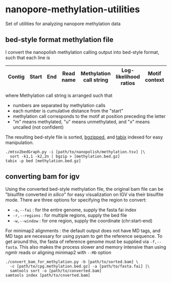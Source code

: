 # nanopore-methylation-utilities
Set of utilities for analyzing nanopore methylation data

bed-style format methylation file
------
I convert the nanopolish methylation calling output into bed-style format, such that each line is

|Contig |Start  |End  |Read name  |Methylation call string  |Log-likelihood ratios  |Motif context  |
|-------|-------|-----|-----------|-------------------------|-----------------------|---------------|

where Methylation call string is arranged such that 
- numbers are separated by methylation calls
- each number is cumulative distance from the "start"
- methylation call corresponds to the motif at position preceding the letter
- "m" means methylated, "u" means unmethylated, and "x" means uncalled (not confident)

The resulting bed-style file is sorted, [bgzipped](http://www.htslib.org/doc/bgzip.html), and [tabix](http://www.htslib.org/doc/tabix.html) indexed for easy manipulation.  
```
./mtsv2bedGraph.py -i [path/to/nanopolish/methylation.tsv] |\
  sort -k1,1 -k2,2n | bgzip > [methylation.bed.gz]
tabix -p bed [methylation.bed.gz]
```

converting bam for igv
------
Using the converted bed-style methylation file, the original bam file can be "bisulfite converted _in silico_" for easy visualization on IGV via their bisulfite mode.
There are three options for specifying the region to convert:
- `-a,--fai` : for the entire genome, supply the fasta fai index
- `-r,--regions` : for multiple regions, supply the bed file
- `-w,--window` : for one region, supply the coordinate (chr:start-end)

For minimap2 alignments : the default output does not have MD tags, and MD tags are necessary for using pysam to get the reference sequence. To get around this, the fasta of reference genome must be supplied via `-f,--fasta`.
This also makes the process slower and memory intensive than using ngmlr reads or aligning minimap2 with `--MD` option

```
./convert_bam_for_methylation.py -b [path/to/sorted.bam] \
  -c [path/to/cpg.methylation.bed.gz] -a [path/to/fasta.fai] |\
  samtools sort -o [path/to/converted.bam]
samtools index [path/to/cnverted.bam]
```
